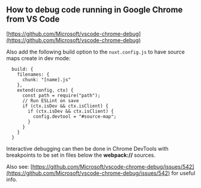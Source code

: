 ## How to debug code running in Google Chrome from VS Code
[https://github.com/Microsoft/vscode-chrome-debug](https://github.com/Microsoft/vscode-chrome-debug)

Also add the following build option to the `nuxt.config.js` to have source maps create in dev mode:
```
  build: {
    filenames: {
      chunk: "[name].js"
    },
    extend(config, ctx) {
      const path = require("path");
      // Run ESLint on save
      if (ctx.isDev && ctx.isClient) {
        if (ctx.isDev && ctx.isClient) {
          config.devtool = "#source-map";
        }
      }
    }
  }
```

Interactive debugging can then be done in Chrome DevTools with breakpoints to be set in files below the **webpack://** sources.

Also see: [https://github.com/Microsoft/vscode-chrome-debug/issues/542](https://github.com/Microsoft/vscode-chrome-debug/issues/542) for useful info.
